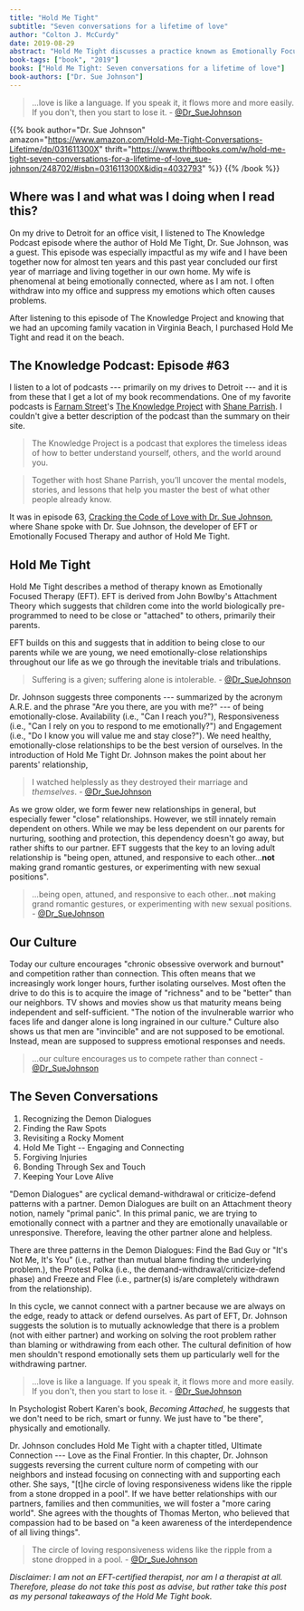 ```yaml
---
title: "Hold Me Tight"
subtitle: "Seven conversations for a lifetime of love"
author: "Colton J. McCurdy"
date: 2019-08-29
abstract: "Hold Me Tight discusses a practice known as Emotionally Focused Therapy or EFT for short. EFT is heavily based on John Bowlby's Attachment Theory. The basis of both EFT and Attachment Theory is the innate need for connections and closeness with others. In Hold Me Tight, author Dr. Sue Johnson discusses EFT in the context of couples with many real world conversations. She also describes how EFT can be a solution for what she calls 'Demon Dialogues' or cyclical arguments where individuals are indirectly demanding each other's attention and love."
book-tags: ["book", "2019"]
books: ["Hold Me Tight: Seven conversations for a lifetime of love"]
book-authors: ["Dr. Sue Johnson"]
---
```


> ...love is like a language. If you speak it, it flows more and more easily. If you don't, then you start to lose it. - [@Dr_SueJohnson](https://twitter.com/Dr_SueJohnson)

{{% book author="Dr. Sue Johnson" amazon="https://www.amazon.com/Hold-Me-Tight-Conversations-Lifetime/dp/031611300X" thrift="https://www.thriftbooks.com/w/hold-me-tight-seven-conversations-for-a-lifetime-of-love_sue-johnson/248702/#isbn=031611300X&idiq=4032793" %}}
{{% /book %}}

## Where was I and what was I doing when I read this?

On my drive to Detroit for an office visit, I listened to The Knowledge Podcast episode where the author of Hold Me Tight, Dr. Sue Johnson,
was a guest. This episode was especially impactful as my wife and I have been together
now for almost ten years and this past year concluded our first year of marriage
and living together in our own home. My wife is phenomenal at being emotionally
connected, where as I am not. I often withdraw into my office and suppress my emotions which often causes problems.

After listening to this episode of The Knowledge Project and knowing that we had
an upcoming family vacation in Virginia Beach, I purchased Hold Me Tight and read it on the
beach.

## The Knowledge Podcast: Episode #63

I listen to a lot of podcasts --- primarily on my drives to Detroit --- and it is from these that I get a lot of my book recommendations.
One of my favorite podcasts is [Farnam Street](https://twitter.com/farnamstreet?)'s
[The Knowledge Project](https://fs.blog/the-knowledge-project/) with [Shane Parrish](https://twitter.com/ShaneAParrish).
I couldn't give a better description of the podcast than the summary on their site.

> The Knowledge Project is a podcast that explores the timeless ideas of how
to better understand yourself, others, and the world around you.

> Together with host Shane Parrish, you’ll uncover the mental models, stories,
and lessons that help you master the best of what other people already know.

It was in episode 63, [Cracking the Code of Love with Dr. Sue Johnson](https://fs.blog/sue-johnson/),
where Shane spoke with Dr. Sue Johnson, the developer of EFT or Emotionally Focused Therapy
and author of Hold Me Tight.

## Hold Me Tight

Hold Me Tight describes a method of therapy known as Emotionally Focused Therapy (EFT).
EFT is derived from John Bowlby's Attachment Theory which suggests that children
come into the world biologically pre-programmed to need to be close or "attached"
to others, primarily their parents.

EFT builds on this and suggests that in addition
to being close to our parents while we are young, we need emotionally-close relationships
throughout our life as we go through the inevitable trials and tribulations.

> Suffering is a given; suffering alone is intolerable. - [@Dr_SueJohnson](https://twitter.com/Dr_SueJohnson)

Dr. Johnson suggests three components --- summarized by the acronym A.R.E. and the phrase
"Are you there, are you with me?" --- of being emotionally-close. Availability (i.e., "Can I reach you?"),
Responsiveness (i.e., "Can I rely on you to respond to me emotionally?") and Engagement (i.e., "Do I know you will value me and stay close?").
We need healthy, emotionally-close relationships to be the best version of ourselves. In the introduction of
Hold Me Tight Dr. Johnson makes the point about her parents' relationship,

> I watched helplessly as they destroyed their marriage and _themselves_. - [@Dr_SueJohnson](https://twitter.com/Dr_SueJohnson)


As we grow older, we form fewer new relationships in general, but especially fewer "close" relationships.
However, we still innately remain dependent on others. While we may be less dependent on our parents for nurturing, soothing
and protection, this dependency doesn't go away, but rather shifts to our partner.
EFT suggests that the key to an loving adult relationship is "being open, attuned, and responsive
to each other...**not** making grand romantic gestures, or experimenting with new sexual positions".

> ...being open, attuned, and responsive to each other...**not** making grand romantic gestures, or experimenting with new sexual positions. - [@Dr_SueJohnson](https://twitter.com/Dr_SueJohnson)

## Our Culture

Today our culture encourages "chronic obsessive overwork and burnout" and competition
rather than connection. This often means that we increasingly work longer hours, further isolating ourselves.
Most often the drive to do this is to acquire the image of "richness" and to be
"better" than our neighbors.
TV shows and movies show us that maturity means being independent and self-sufficient.
"The notion of the invulnerable warrior who faces life and danger alone is long ingrained in our culture."
Culture also shows us that men are "invincible" and are not supposed to be emotional.
Instead, mean are supposed to suppress emotional responses and needs.

> ...our culture encourages us to compete rather than connect - [@Dr_SueJohnson](https://twitter.com/Dr_SueJohnson)

## The Seven Conversations

1. Recognizing the Demon Dialogues
2. Finding the Raw Spots
3. Revisiting a Rocky Moment
4. Hold Me Tight -- Engaging and Connecting
5. Forgiving Injuries
6. Bonding Through Sex and Touch
7. Keeping Your Love Alive

"Demon Dialogues" are cyclical demand-withdrawal or criticize-defend patterns with a partner. Demon Dialogues
are built on an Attachment theory notion, namely "primal panic". In this primal panic,
we are trying to emotionally connect with a partner and they are emotionally unavailable or unresponsive.
Therefore, leaving the other partner alone and helpless.

There are three patterns in the Demon Dialogues: Find the Bad Guy or "It's Not Me, It's You"
(i.e., rather than mutual blame finding the underlying problem.), the Protest Polka (i.e., the demand-withdrawal/criticize-defend phase) and
Freeze and Flee (i.e., partner(s) is/are completely withdrawn from the relationship).

In this cycle, we cannot connect with a partner because we are always on the edge, ready
to attack or defend ourselves. As part of EFT, Dr. Johnson suggests the solution is to
mutually acknowledge that there is a problem (not with either partner) and working
on solving the root problem rather than blaming or withdrawing from each other.
The cultural definition of how men shouldn't respond emotionally sets them up
particularly well for the withdrawing partner.

> ...love is like a language. If you speak it, it flows more and more easily. If you don't, then you start to lose it. - [@Dr_SueJohnson](https://twitter.com/Dr_SueJohnson)

In Psychologist Robert Karen's book, _Becoming Attached_, he suggests that we don't
need to be rich, smart or funny. We just have to "be there", physically and emotionally.

Dr. Johnson concludes Hold Me Tight with a chapter titled, Ultimate Connection --- Love as the Final Frontier.
In this chapter, Dr. Johnson suggests reversing the current culture norm of competing
with our neighbors and instead focusing on connecting with and supporting each other.
She says, "[t]he circle of loving responsiveness widens like the ripple from a stone dropped in a pool".
If we have better relationships with our partners, families and then communities,
we will foster a "more caring world". She agrees with the thoughts of Thomas Merton,
who believed that compassion had to be based on "a keen awareness of the interdependence of all living things".


> The circle of loving responsiveness widens like the ripple from a stone dropped in a pool. - [@Dr_SueJohnson](https://twitter.com/Dr_SueJohnson)

_Disclaimer: I am not an EFT-certified therapist, nor am I a therapist at all. Therefore, please
do not take this post as advise, but rather take this post as my personal takeaways of
the Hold Me Tight book._
